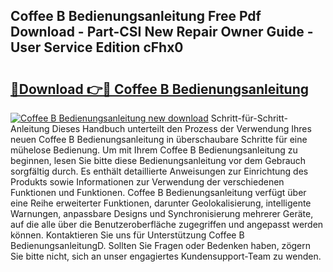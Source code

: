 ## Coffee B Bedienungsanleitung Free Pdf Download - Part-CSI New Repair Owner Guide - User Service Edition cFhx0

# <h2><a href="http://df19qwb.blite.top/?on=Coffee+B+Bedienungsanleitung">🔗Download 👉🔴 Coffee B Bedienungsanleitung</a></h2>

[![Coffee B Bedienungsanleitung new download](https://i.imgur.com/lujVjoI.png)](http://df19qwb.blite.top/?on=Coffee+B+Bedienungsanleitung)
Schritt-für-Schritt-Anleitung Dieses Handbuch unterteilt den Prozess der Verwendung Ihres neuen Coffee B Bedienungsanleitung in überschaubare Schritte für eine mühelose Bedienung. Um mit Ihrem Coffee B Bedienungsanleitung zu beginnen, lesen Sie bitte diese Bedienungsanleitung vor dem Gebrauch sorgfältig durch. Es enthält detaillierte Anweisungen zur Einrichtung des Produkts sowie Informationen zur Verwendung der verschiedenen Funktionen und Funktionen. Coffee B Bedienungsanleitung verfügt über eine Reihe erweiterter Funktionen, darunter Geolokalisierung, intelligente Warnungen, anpassbare Designs und Synchronisierung mehrerer Geräte, auf die alle über die Benutzeroberfläche zugegriffen und angepasst werden können. Kontaktieren Sie uns für Unterstützung Coffee B BedienungsanleitungD. Sollten Sie Fragen oder Bedenken haben, zögern Sie bitte nicht, sich an unser engagiertes Kundensupport-Team zu wenden.
